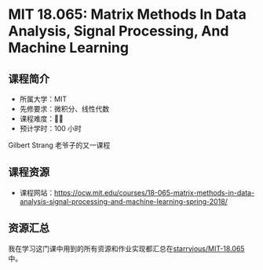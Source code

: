 # MIT 18.065: Matrix Methods In Data Analysis, Signal Processing, And Machine Learning

## 课程简介

- 所属大学：MIT
- 先修要求：微积分、线性代数
- 课程难度：🌟🌟
- 预计学时：100 小时

Gilbert Strang 老爷子的又一课程

## 课程资源

- 课程网站：<https://ocw.mit.edu/courses/18-065-matrix-methods-in-data-analysis-signal-processing-and-machine-learning-spring-2018/>

## 资源汇总

我在学习这门课中用到的所有资源和作业实现都汇总在[starryious/MIT-18.065](https://github.com/starryious/MIT-18.065)中。

